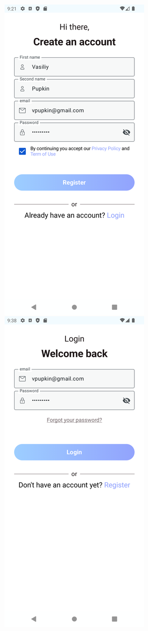 <div align="left"><img src="screenshots/signup_screen.png"/></div>
<div align="left"><img src="screenshots/login_screen.png"/></div>
